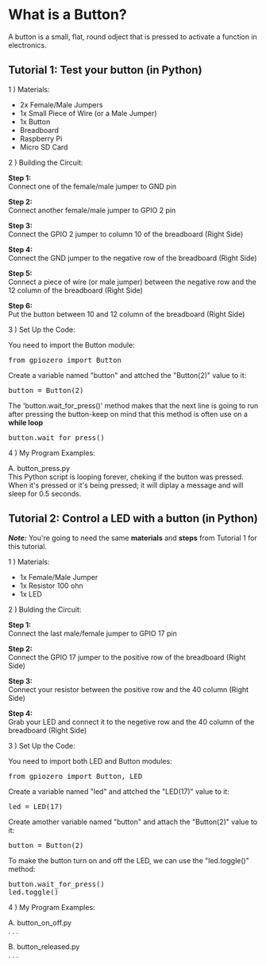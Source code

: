 # What is a Button?
A button is a small, flat, round odject that is pressed to activate a function in electronics.

## Tutorial 1: Test your button (in Python)

1 ) Materials:

- 2x Female/Male Jumpers
- 1x Small Piece of Wire (or a Male Jumper)
- 1x Button
- Breadboard
- Raspberry Pi
- Micro SD Card

2 ) Building the Circuit:

**Step 1:** <br>
Connect one of the female/male jumper to GND pin

**Step 2:** <br>
Connect another female/male jumper to GPIO 2 pin

**Step 3:** <br>
Connect the GPIO 2 jumper to column 10 of the breadboard (Right Side)

**Step 4:** <br>
Connect the GND jumper to the negative row of the breadboard (Right Side)

**Step 5:** <br>
Connect a piece of wire (or male jumper) between the negative row and the 12 column of the breadboard (Right Side)

**Step 6:** <br>
Put the button between 10 and 12 column of the breadboard (Right Side)

3 ) Set Up the Code:

You need to import the Button module:
<pre>
from gpiozero import Button
</pre>

Create a variable named "button" and attched the "Button(2)" value to it:
<pre>
button = Button(2)
</pre>

The 'button.wait_for_press()' method makes that the next line is going to run after pressing the button-keep on mind that this method is often use on a **while loop**
<pre>
button.wait_for_press()
</pre>

4 ) My Program Examples:

A. button_press.py <br>
This Python script is looping forever, cheking if the button was pressed. When it's pressed or it's being pressed; it will diplay a message and will sleep for 0.5 seconds.

## Tutorial 2: Control a LED with a button (in Python)
***Note:*** You're going to need the same **materials** and **steps** from Tutorial 1 for this tutorial.

1 ) Materials:

- 1x Female/Male Jumper
- 1x Resistor 100 ohn
- 1x LED

2 ) Bulding the Circuit:

**Step 1:** <br>
Connect the last male/female jumper to GPIO 17 pin

**Step 2:** <br>
Connect the GPIO 17 jumper to the positive row of the breadboard (Right Side)

**Step 3:** <br>
Connect your resistor between the positive row and the 40 column (Right Side)

**Step 4:** <br>
Grab your LED and connect it to the negetive row and the 40 column of the breadboard (Right Side)

3 ) Set Up the Code:

You need to import both LED and Button modules:
<pre>
from gpiozero import Button, LED
</pre>

Create a variable named "led" and attched the "LED(17)" value to it:
<pre>
led = LED(17)
</pre>
	
Create amother variable named "button" and attach the "Button(2)" value to it:
<pre>
button = Button(2)
</pre>

To make the button turn on and off the LED, we can use the "led.toggle()" method:
<pre>
button.wait_for_press()
led.toggle()
</pre>

4 ) My Program Examples:

A. button_on_off.py <br>
. . .

B. button_released.py <br>
. . .
